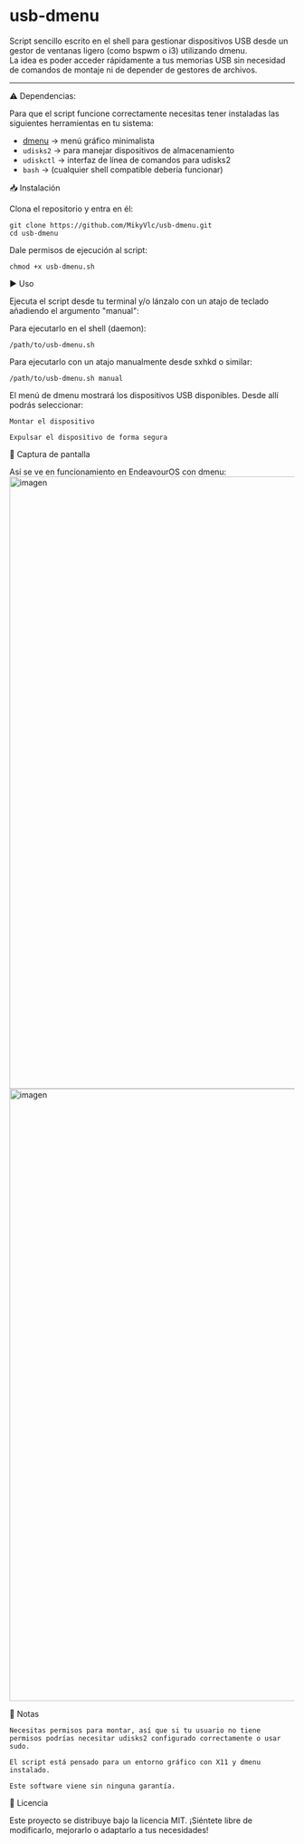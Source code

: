 # usb-dmenu

Script sencillo escrito en el shell para gestionar dispositivos USB desde un gestor de ventanas ligero (como bspwm o i3) utilizando dmenu.  
La idea es poder acceder rápidamente a tus memorias USB sin necesidad de comandos de montaje ni de depender de gestores de archivos.

---

⚠️ Dependencias:

Para que el script funcione correctamente necesitas tener instaladas las siguientes herramientas en tu sistema:

- [dmenu](https://tools.suckless.org/dmenu/) → menú gráfico minimalista  
- `udisks2` → para manejar dispositivos de almacenamiento  
- `udiskctl` → interfaz de línea de comandos para udisks2  
- `bash` → (cualquier shell compatible debería funcionar)  


📥 Instalación

Clona el repositorio y entra en él:

    git clone https://github.com/MikyVlc/usb-dmenu.git
    cd usb-dmenu

Dale permisos de ejecución al script:

    chmod +x usb-dmenu.sh


▶️ Uso

Ejecuta el script desde tu terminal y/o lánzalo con un atajo de teclado añadiendo el argumento "manual":

Para ejecutarlo en el shell (daemon):

    /path/to/usb-dmenu.sh
    
Para ejecutarlo con un atajo manualmente desde sxhkd o similar:

    /path/to/usb-dmenu.sh manual
    
El menú de dmenu mostrará los dispositivos USB disponibles.
Desde allí podrás seleccionar:

    Montar el dispositivo

    Expulsar el dispositivo de forma segura

📸 Captura de pantalla

Así se ve en funcionamiento en EndeavourOS con dmenu:
<img width="1920" height="1080" alt="imagen" src="https://github.com/user-attachments/assets/2e73ad4e-288b-44a8-88d3-5c3728de7b38" />
<img width="1920" height="1080" alt="imagen" src="https://github.com/user-attachments/assets/b65e5a84-2949-44d7-9162-65cb3a54d032" />


📌 Notas

    Necesitas permisos para montar, así que si tu usuario no tiene permisos podrías necesitar udisks2 configurado correctamente o usar sudo.

    El script está pensado para un entorno gráfico con X11 y dmenu instalado.

    Este software viene sin ninguna garantía.


📜 Licencia

Este proyecto se distribuye bajo la licencia MIT.
¡Siéntete libre de modificarlo, mejorarlo o adaptarlo a tus necesidades!
